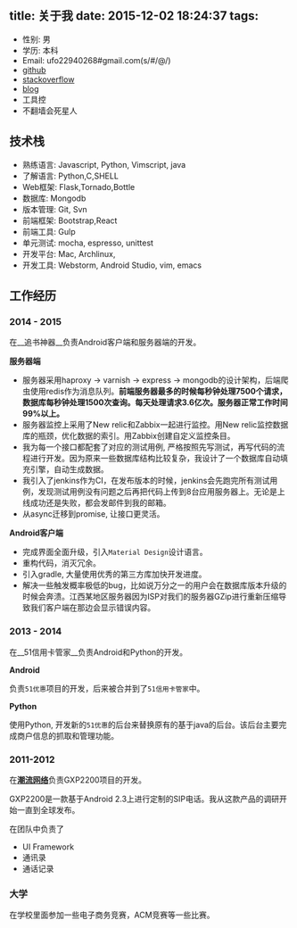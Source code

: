 title: 关于我
date: 2015-12-02 18:24:37
tags: 
---

- 性别: 男
- 学历: 本科
- Email: ufo22940268#gmail.com(s/#/@/)
- [github](https://github.com/ufo22940268)
- [stackoverflow](http://stackoverflow.com/users/674199/ccheng)
- [blog](http://www.bettycc.com/)
- 工具控
- 不翻墙会死星人  

## 技术栈

- 熟练语言: Javascript, Python, Vimscript, java
- 了解语言: Python,C,SHELL
- Web框架: Flask,Tornado,Bottle
- 数据库: Mongodb
- 版本管理: Git, Svn
- 前端框架: Bootstrap,React
- 前端工具: Gulp
- 单元测试: mocha, espresso, unittest
- 开发平台: Mac, Archlinux, 
- 开发工具: Webstorm, Android Studio, vim, emacs


## 工作经历

### 2014 - 2015

在__追书神器__负责Android客户端和服务器端的开发。

__服务器端__

* 服务器采用haproxy -> varnish -> express -> mongodb的设计架构，后端爬虫使用redis作为消息队列。__前端服务器最多的时候每秒钟处理7500个请求，数据库每秒钟处理1500次查询。每天处理请求3.6亿次。服务器正常工作时间99%以上。__
* 服务器监控上采用了New relic和Zabbix一起进行监控。用New relic监控数据库的瓶颈，优化数据的索引。用Zabbix创建自定义监控条目。
* 我为每一个接口都配套了对应的测试用例, 严格按照先写测试，再写代码的流程进行开发。因为原来一些数据库结构比较复杂，我设计了一个数据库自动填充引擎，自动生成数据。
* 我引入了jenkins作为CI，在发布版本的时候，jenkins会先跑完所有测试用例，发现测试用例没有问题之后再把代码上传到8台应用服务器上。无论是上线成功还是失败，都会发邮件到我的邮箱。
* 从async迁移到promise, 让接口更灵活。

__Android客户端__

* 完成界面全面升级，引入`Material Design`设计语言。
* 重构代码，消灭冗余。
* 引入gradle, 大量使用优秀的第三方库加快开发进度。
* 解决一些触发概率极低的bug，比如说万分之一的用户会在数据库版本升级的时候会奔溃。江西某地区服务器因为ISP对我们的服务器GZip进行重新压缩导致我们客户端在那边会显示错误内容。



### 2013 - 2014

在__51信用卡管家__负责Android和Python的开发。

__Android__

负责`51优惠`项目的开发，后来被合并到了`51信用卡管家`中。

__Python__

使用Python, 开发新的`51优惠`的后台来替换原有的基于java的后台。该后台主要完成商户信息的抓取和管理功能。


### 2011-2012

在[__潮流网络__](http://www.grandstream.cn/)负责GXP2200项目的开发。

GXP2200是一款基于Android 2.3上进行定制的SIP电话。我从这款产品的调研开始一直到全球发布。  

在团队中负责了
- UI Framework
- 通讯录
- 通话记录

### 大学

在学校里面参加一些电子商务竞赛，ACM竞赛等一些比赛。
